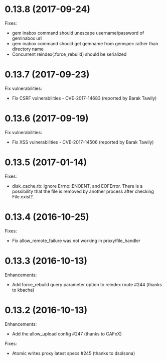 # 0.13.8 (2017-09-24)

Fixes:

* gem inabox command should unescape username/password of geminabox url
* gem inabox command should get gemname from gemspec rather than directory name
* Concurrent reindex(:force_rebuild) should be serialized

# 0.13.7 (2017-09-23)

Fix vulnerabilities:

* Fix CSRF vulnerabilities - CVE-2017-14683 (reported by Barak Tawily)

# 0.13.6 (2017-09-19)

Fix vulnerabilities:

* Fix XSS vulnerabilities - CVE-2017-14506 (reported by Barak Tawily)

# 0.13.5 (2017-01-14)

Fixes:

* disk_cache.rb: ignore Errno::ENOENT, and EOFError. There is a possibility that the file is removed by another process after checking File.exist?.

# 0.13.4 (2016-10-25)

Fixes:

* Fix allow_remote_failure was not working in proxy/file_handler

# 0.13.3 (2016-10-13)

Enhancements:

* Add force_rebuild query parameter option to reindex route #244 (thanks to kbacha)

# 0.13.2 (2016-10-13)

Enhancements:

* Add the allow_upload config #247 (thanks to CAFxX)

Fixes:

* Atomic writes proxy latest specs #245 (thanks to dsolsona)
